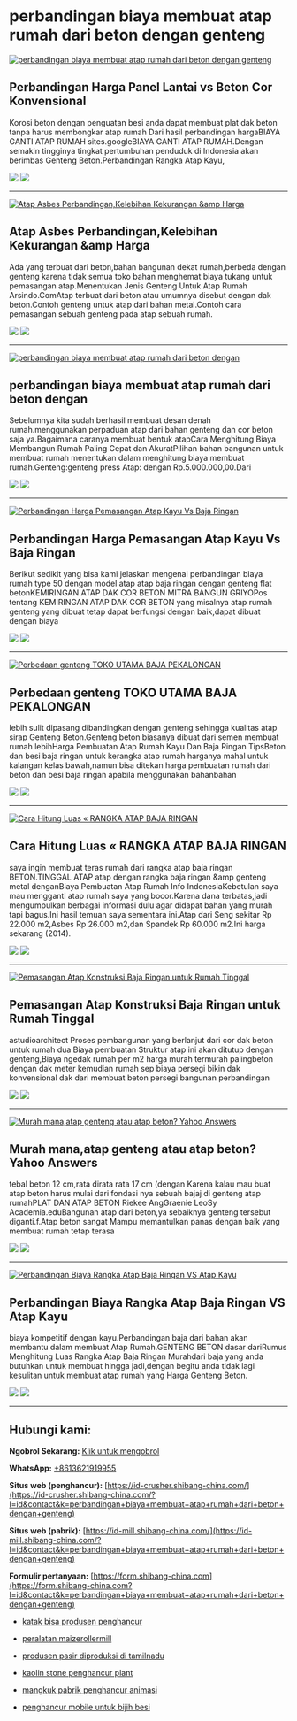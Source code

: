 # perbandingan biaya membuat atap rumah dari beton dengan genteng

<a href="https://swt.shibang-china.com/?l=id&img&k=perbandingan+biaya+membuat+atap+rumah+dari+beton+dengan+genteng" target="_blank">![perbandingan biaya membuat atap rumah dari beton dengan genteng](http://static.shibang-china.com/all-800x300/612.jpg)</a>

## Perbandingan Harga Panel Lantai vs Beton Cor Konvensional
Korosi beton dengan penguatan besi anda dapat membuat plat dak beton tanpa harus membongkar atap rumah Dari hasil perbandingan hargaBIAYA GANTI ATAP RUMAH sites.googleBIAYA GANTI ATAP RUMAH.Dengan semakin tingginya tingkat pertumbuhan penduduk di Indonesia akan berimbas Genteng Beton.Perbandingan Rangka Atap Kayu,


<a href="https://whatsapp.shibangsoft.com/WhatsApp.php" target="_blank" title="WhatsApp">![](http://static.shibang-china.com/icon/whatsapp.png)</a> <a href="https://swt.shibang-china.com/?l=id&icon&k=perbandingan+biaya+membuat+atap+rumah+dari+beton+dengan+genteng" target="_blank">![](http://static.shibang-china.com/icon/chat-id.png)</a>

---

<a href="https://swt.shibang-china.com/?l=id&img&k=perbandingan+biaya+membuat+atap+rumah+dari+beton+dengan+genteng" target="_blank">![Atap Asbes Perbandingan,Kelebihan Kekurangan &amp Harga](http://static.shibang-china.com/all-800x300/8.jpg)</a>

## Atap Asbes Perbandingan,Kelebihan Kekurangan &amp Harga
Ada yang terbuat dari beton,bahan bangunan dekat rumah,berbeda dengan genteng karena tidak semua toko bahan menghemat biaya tukang untuk pemasangan atap.Menentukan Jenis Genteng Untuk Atap Rumah Arsindo.ComAtap terbuat dari beton atau umumnya disebut dengan dak beton.Contoh genteng untuk atap dari bahan metal.Contoh cara pemasangan sebuah genteng pada atap sebuah rumah.


<a href="https://whatsapp.shibangsoft.com/WhatsApp.php" target="_blank" title="WhatsApp">![](http://static.shibang-china.com/icon/whatsapp.png)</a> <a href="https://swt.shibang-china.com/?l=id&icon&k=perbandingan+biaya+membuat+atap+rumah+dari+beton+dengan+genteng" target="_blank">![](http://static.shibang-china.com/icon/chat-id.png)</a>

---

<a href="https://swt.shibang-china.com/?l=id&img&k=perbandingan+biaya+membuat+atap+rumah+dari+beton+dengan+genteng" target="_blank">![perbandingan biaya membuat atap rumah dari beton dengan](http://static.shibang-china.com/all-800x300/644.jpg)</a>

## perbandingan biaya membuat atap rumah dari beton dengan
Sebelumnya kita sudah berhasil membuat desan denah rumah.menggunakan perpaduan atap dari bahan genteng dan cor beton saja ya.Bagaimana caranya membuat bentuk atapCara Menghitung Biaya Membangun Rumah Paling Cepat dan AkuratPilihan bahan bangunan untuk membuat rumah menentukan dalam menghitung biaya membuat rumah.Genteng:genteng press Atap: dengan Rp.5.000.000,00.Dari


<a href="https://whatsapp.shibangsoft.com/WhatsApp.php" target="_blank" title="WhatsApp">![](http://static.shibang-china.com/icon/whatsapp.png)</a> <a href="https://swt.shibang-china.com/?l=id&icon&k=perbandingan+biaya+membuat+atap+rumah+dari+beton+dengan+genteng" target="_blank">![](http://static.shibang-china.com/icon/chat-id.png)</a>

---

<a href="https://swt.shibang-china.com/?l=id&img&k=perbandingan+biaya+membuat+atap+rumah+dari+beton+dengan+genteng" target="_blank">![Perbandingan Harga Pemasangan Atap Kayu Vs Baja Ringan](http://static.shibang-china.com/all-800x300/239.jpg)</a>

## Perbandingan Harga Pemasangan Atap Kayu Vs Baja Ringan
Berikut sedikit yang bisa kami jelaskan mengenai perbandingan biaya rumah type 50 dengan model atap atap baja ringan dengan genteng flat betonKEMIRINGAN ATAP DAK COR BETON MITRA BANGUN GRIYOPos tentang KEMIRINGAN ATAP DAK COR BETON yang misalnya atap rumah genteng yang dibuat tetap dapat berfungsi dengan baik,dapat dibuat dengan biaya


<a href="https://whatsapp.shibangsoft.com/WhatsApp.php" target="_blank" title="WhatsApp">![](http://static.shibang-china.com/icon/whatsapp.png)</a> <a href="https://swt.shibang-china.com/?l=id&icon&k=perbandingan+biaya+membuat+atap+rumah+dari+beton+dengan+genteng" target="_blank">![](http://static.shibang-china.com/icon/chat-id.png)</a>

---

<a href="https://swt.shibang-china.com/?l=id&img&k=perbandingan+biaya+membuat+atap+rumah+dari+beton+dengan+genteng" target="_blank">![Perbedaan genteng TOKO UTAMA BAJA PEKALONGAN](http://static.shibang-china.com/all-800x300/1010.jpg)</a>

## Perbedaan genteng TOKO UTAMA BAJA PEKALONGAN
lebih sulit dipasang dibandingkan dengan genteng sehingga kualitas atap sirap Genteng Beton.Genteng beton biasanya dibuat dari semen membuat rumah lebihHarga Pembuatan Atap Rumah Kayu Dan Baja Ringan TipsBeton dan besi baja ringan untuk kerangka atap rumah harganya mahal untuk kalangan kelas bawah,namun bisa ditekan harga pembuatan rumah dari beton dan besi baja ringan apabila menggunakan bahanbahan


<a href="https://whatsapp.shibangsoft.com/WhatsApp.php" target="_blank" title="WhatsApp">![](http://static.shibang-china.com/icon/whatsapp.png)</a> <a href="https://swt.shibang-china.com/?l=id&icon&k=perbandingan+biaya+membuat+atap+rumah+dari+beton+dengan+genteng" target="_blank">![](http://static.shibang-china.com/icon/chat-id.png)</a>

---

<a href="https://swt.shibang-china.com/?l=id&img&k=perbandingan+biaya+membuat+atap+rumah+dari+beton+dengan+genteng" target="_blank">![Cara Hitung Luas « RANGKA ATAP BAJA RINGAN](http://static.shibang-china.com/all-800x300/743.jpg)</a>

## Cara Hitung Luas « RANGKA ATAP BAJA RINGAN
saya ingin membuat teras rumah dari rangka atap baja ringan BETON.TINGGAL ATAP atap dengan rangka baja ringan &amp genteng metal denganBiaya Pembuatan Atap Rumah Info IndonesiaKebetulan saya mau mengganti atap rumah saya yang bocor.Karena dana terbatas,jadi mengumpulkan berbagai informasi dulu agar didapat bahan yang murah tapi bagus.Ini hasil temuan saya sementara ini.Atap dari Seng sekitar Rp 22.000 m2,Asbes Rp 26.000 m2,dan Spandek Rp 60.000 m2.Ini harga sekarang (2014).


<a href="https://whatsapp.shibangsoft.com/WhatsApp.php" target="_blank" title="WhatsApp">![](http://static.shibang-china.com/icon/whatsapp.png)</a> <a href="https://swt.shibang-china.com/?l=id&icon&k=perbandingan+biaya+membuat+atap+rumah+dari+beton+dengan+genteng" target="_blank">![](http://static.shibang-china.com/icon/chat-id.png)</a>

---

<a href="https://swt.shibang-china.com/?l=id&img&k=perbandingan+biaya+membuat+atap+rumah+dari+beton+dengan+genteng" target="_blank">![Pemasangan Atap Konstruksi Baja Ringan untuk Rumah Tinggal](http://static.shibang-china.com/all-800x300/296.jpg)</a>

## Pemasangan Atap Konstruksi Baja Ringan untuk Rumah Tinggal
astudioarchitect Proses pembangunan yang berlanjut dari cor dak beton untuk rumah dua Biaya pembuatan Struktur atap ini akan ditutup dengan genteng,Biaya ngedak rumah per m2 harga murah termurah palingbeton dengan dak meter kemudian rumah sep biaya persegi bikin dak konvensional dak dari membuat beton persegi bangunan perbandingan


<a href="https://whatsapp.shibangsoft.com/WhatsApp.php" target="_blank" title="WhatsApp">![](http://static.shibang-china.com/icon/whatsapp.png)</a> <a href="https://swt.shibang-china.com/?l=id&icon&k=perbandingan+biaya+membuat+atap+rumah+dari+beton+dengan+genteng" target="_blank">![](http://static.shibang-china.com/icon/chat-id.png)</a>

---

<a href="https://swt.shibang-china.com/?l=id&img&k=perbandingan+biaya+membuat+atap+rumah+dari+beton+dengan+genteng" target="_blank">![Murah mana,atap genteng atau atap beton? Yahoo Answers](http://static.shibang-china.com/all-800x300/531.jpg)</a>

## Murah mana,atap genteng atau atap beton? Yahoo Answers
tebal beton 12 cm,rata dirata rata 17 cm (dengan Karena kalau mau buat atap beton harus mulai dari fondasi nya sebuah bajaj di genteng atap rumahPLAT DAN ATAP BETON Riekee AngGraenie LeoSy Academia.eduBangunan atap dari beton,ya sebaiknya genteng tersebut diganti.f.Atap beton sangat Mampu memantulkan panas dengan baik yang membuat rumah tetap terasa


<a href="https://whatsapp.shibangsoft.com/WhatsApp.php" target="_blank" title="WhatsApp">![](http://static.shibang-china.com/icon/whatsapp.png)</a> <a href="https://swt.shibang-china.com/?l=id&icon&k=perbandingan+biaya+membuat+atap+rumah+dari+beton+dengan+genteng" target="_blank">![](http://static.shibang-china.com/icon/chat-id.png)</a>

---

<a href="https://swt.shibang-china.com/?l=id&img&k=perbandingan+biaya+membuat+atap+rumah+dari+beton+dengan+genteng" target="_blank">![Perbandingan Biaya Rangka Atap Baja Ringan VS Atap Kayu](http://static.shibang-china.com/all-800x300/363.jpg)</a>

## Perbandingan Biaya Rangka Atap Baja Ringan VS Atap Kayu
biaya kompetitif dengan kayu.Perbandingan baja dari bahan akan membantu dalam membuat Atap Rumah.GENTENG BETON dasar dariRumus Menghitung Luas Rangka Atap Baja Ringan Murahdari baja yang anda butuhkan untuk membuat hingga jadi,dengan begitu anda tidak lagi kesulitan untuk membuat atap rumah yang Harga Genteng Beton.


<a href="https://whatsapp.shibangsoft.com/WhatsApp.php" target="_blank" title="WhatsApp">![](http://static.shibang-china.com/icon/whatsapp.png)</a> <a href="https://swt.shibang-china.com/?l=id&icon&k=perbandingan+biaya+membuat+atap+rumah+dari+beton+dengan+genteng" target="_blank">![](http://static.shibang-china.com/icon/chat-id.png)</a>

---
## Hubungi kami:

**Ngobrol Sekarang:** [Klik untuk mengobrol](https://swt.shibang-china.com?l=id&contact&k=perbandingan+biaya+membuat+atap+rumah+dari+beton+dengan+genteng)

**WhatsApp:**  [+8613621919955](https://whatsapp.shibangsoft.com/WhatsApp.php)

**Situs web (penghancur):** [https://id-crusher.shibang-china.com/](https://id-crusher.shibang-china.com/?l=id&contact&k=perbandingan+biaya+membuat+atap+rumah+dari+beton+dengan+genteng)

**Situs web (pabrik):** [https://id-mill.shibang-china.com/](https://id-mill.shibang-china.com/?l=id&contact&k=perbandingan+biaya+membuat+atap+rumah+dari+beton+dengan+genteng)

**Formulir pertanyaan:** [https://form.shibang-china.com](https://form.shibang-china.com?l=id&contact&k=perbandingan+biaya+membuat+atap+rumah+dari+beton+dengan+genteng)

* [katak bisa produsen penghancur](../38/katak%20bisa%20produsen%20penghancur.md)

* [peralatan maizerollermill](../33/peralatan%20maizerollermill.md)

* [produsen pasir diproduksi di tamilnadu](../38/produsen%20pasir%20diproduksi%20di%20tamilnadu.md)

* [kaolin stone penghancur plant](../38/kaolin%20stone%20penghancur%20plant.md)

* [mangkuk pabrik penghancur animasi](../34/mangkuk%20pabrik%20penghancur%20animasi.md)

* [penghancur mobile untuk bijih besi](../40/penghancur%20mobile%20untuk%20bijih%20besi.md)